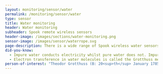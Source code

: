 ```yaml
---
layout: monitoring/sensor/water
permalink: /monitoring/sensor/water
type: sensor
title: Water monitoring
header: Water monitoring
subheader: Spook remote wireless sensors
header-image: /images/sections/water-monitoring.png
sensor-image: /images/sensor/waterrope.svg
page-description: There is a wide range of Spook wireless water sensors to choose from but Spook's water rope sensor is one of the most popular. The water detection rope uses two wires covered with conducting polymer to detect the presence of water or other fluids.
did-you-know:
  - Impure water conducts electricity whilst pure water does not. Impurities in water dissolve and separate into differently charged atoms called ions. Positive ions are attracted to a negative pole whereas negative ions are attracted to a positive pole and the end result is a closed circuit.
  - Electron transference in water molecules is called the Grotthuss mechanism named after the discoverer, a German chemist called Freiherr Christian Johann Dietrich Theodor von Grotthuss (Theodor Grotthuss).
person-of-interest: "Theodor Grotthuss (B: 20<sup>th</sup> January 1785 - D: 26<sup>th</sup> March 1822)"
---
```


